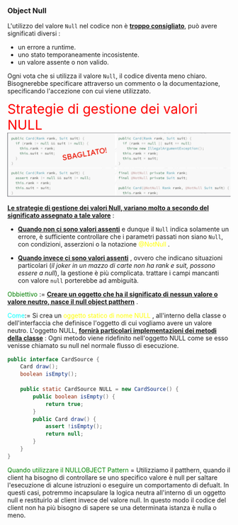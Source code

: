 ### Object Null

L'utilizzo del valore `Null` nel codice non è <b><u>troppo consigliato</u></b>, può avere significati diversi : 
- un errore a runtime.
- uno stato temporaneamente incosistente.
- un valore assente o non valido. 

Ogni vota che si utilizza il valore `Null`, il codice diventa meno chiaro. Bisognerebbe specificare attraverso un commento o la documentazione,  specificando l'accezione con cui viene utilizzato. 

<span style=color:red;font-size:30px>Strategie di gestione dei valori NULL</span>
![nullutilizzo](img/identificazionenull.png)


<b><u>Le strategie di gestione dei valori Null, variano molto a secondo del significato assegnato a tale valore</u></b> :

 - <b><u>Quando non ci sono valori assenti</u></b> e dunque il `Null` indica solamente un errore, è sufficiente controllare che i parametri passati non siano `Null`, con condizioni, asserzioni o la notazione <span style=color:yellow>@NotNull</span> . 

- <b><u>Quando invece ci sono valori assenti</u></b> , ovvero che indicano situazioni particolari (*il joker in un mazzo di carte non ha rank e suit, possono essere a null*), la gestione è più complicata. 
  trattare i campi mancanti con valore `null` porterebbe ad ambiguità. 

<span style=color:green>Obbiettivo</span> := <b><u>Creare un oggetto che ha il significato di nessun valore o valore neutro, nasce il null object patthern</u></b> . 

<span style=color:cyan>Come</span>:= Si crea un <span style=color:yellow>oggetto statico di nome NULL</span> , all'interno della classe o dell'interfaccia che definisce l'oggetto di cui vogliamo avere un valore neutro.
L'oggetto NULL, <b><u>fornirà particolari implementazioni dei metodi della classe</u></b> : Ogni metodo viene ridefinito nell'oggetto NULL come se esso venisse chiamato su null nel normale flusso di esecuzione. 

``` java
public interface CardSource { 
	Card draw(); 
	boolean isEmpty(); 
	
	public static CardSource NULL = new CardSource() { 
		public boolean isEmpty() { 
			return true; 
		} 
		public Card draw() { 
			assert !isEmpty(); 
			return null; 
		} 
	} 
}
```

<span  style=color:green>Quando utilizzare il NULLOBJECT Pattern</span> = Utilizziamo il patthern, quando il client ha bisogno di controllare se uno specifico valore è null per saltare l'esecuzione di alcune istruzioni o eseguire un comportamento di defualt. 
In questi casi, potremmo incapsulare la logica neutra all'interno di un oggetto null e restituirlo al client invece del valore null. In questo modo il codice del client non ha più bisogno di sapere se una determinata istanza è nulla o meno.